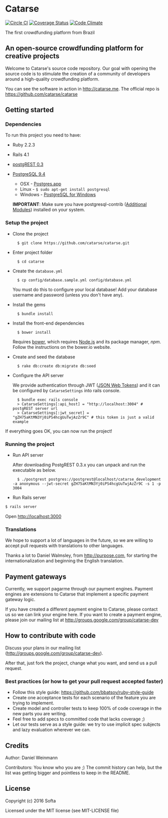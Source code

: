 # Catarse
[![Circle CI](https://circleci.com/gh/catarse/catarse/tree/master.svg?style=svg)](https://circleci.com/gh/catarse/catarse/tree/master)
[![Coverage Status](https://coveralls.io/repos/catarse/catarse/badge.svg?branch=master)](https://coveralls.io/r/catarse/catarse?branch=master)
[![Code Climate](https://codeclimate.com/github/catarse/catarse/badges/gpa.svg)](https://codeclimate.com/github/catarse/catarse)

The first crowdfunding platform from Brazil

## An open-source crowdfunding platform for creative projects

Welcome to Catarse's source code repository.
Our goal with opening the source code is to stimulate the creation of a community of developers around a high-quality crowdfunding platform.

You can see the software in action in http://catarse.me.
The official repo is https://github.com/catarse/catarse

## Getting started

### Dependencies

To run this project you need to have:

* Ruby 2.2.3

* Rails 4.1

* [postgREST 0.3](https://github.com/begriffs/postgrest/releases/tag/v0.3.0.3)

* [PostgreSQL 9.4](http://www.postgresql.org/)
  * OSX - [Postgres.app](http://postgresapp.com/)
  * Linux - `$ sudo apt-get install postgresql`
  * Windows - [PostgreSQL for Windows](http://www.postgresql.org/download/windows/)

  **IMPORTANT**: Make sure you have postgresql-contrib ([Additional Modules](http://www.postgresql.org/docs/9.3/static/contrib.html)) installed on your system.

### Setup the project

* Clone the project

        $ git clone https://github.com/catarse/catarse.git

* Enter project folder

        $ cd catarse

* Create the `database.yml`

        $ cp config/database.sample.yml config/database.yml

    You must do this to configure your local database!
    Add your database username and password (unless you don't have any).

* Install the gems

        $ bundle install

* Install the front-end dependencies

        $ bower install

    Requires [bower](http://bower.io/#install-bower), which requires [Node.js](https://nodejs.org/download/) and its package manager, *npm*. Follow the instructions on the bower.io website.

* Create and seed the database

        $ rake db:create db:migrate db:seed

* Configure the API server

	We provide authentication through JWT ([JSON Web Tokens](http://jwt.io/)) and it can be configured by `CatarseSettings` into rails console.

		$ bundle exec rails console
		> CatarseSettings[:api_host] = "http://localhost:3004" # postgREST server url
		> CatarseSettings[:jwt_secret] = "gZH75aKtMN3Yj0iPS4hcgUuTwjAzZr9C" # this token is just a valid example

If everything goes OK, you can now run the project!

### Running the project

* Run API server

	After downloading PostgREST 0.3.x you can unpack and run the executable as below.

		$ ./postgrest postgres://postgrest@localhost/catarse_development -a anonymous --jwt-secret gZH75aKtMN3Yj0iPS4hcgUuTwjAzZr9C -s 1 -p 3004

* Run Rails server
```bash
$ rails server
```

Open [http://localhost:3000](http://localhost:3000)

### Translations

We hope to support a lot of languages in the future, so we are willing to accept pull requests with translations to other languages.

Thanks a lot to Daniel Walmsley, from http://purpose.com, for starting the internationalization and beginning the English translation.

## Payment gateways

Currently, we support pagarme through our payment engines. Payment engines are extensions to Catarse that implement a specific payment gateway logic.

If you have created a different payment engine to Catarse, please contact us so we can link your engine here.
If you want to create a payment engine, please join our mailing list at http://groups.google.com/group/catarse-dev

## How to contribute with code

Discuss your plans in our mailing list (http://groups.google.com/group/catarse-dev).

After that, just fork the project, change what you want, and send us a pull request.

### Best practices (or how to get your pull request accepted faster)

* Follow this style guide: https://github.com/bbatsov/ruby-style-guide
* Create one acceptance tests for each scenario of the feature you are trying to implement.
* Create model and controller tests to keep 100% of code coverage in the new parts you are writing.
* Feel free to add specs to committed code that lacks coverage ;)
* Let our tests serve as a style guide: we try to use implicit spec subjects and lazy evaluation wherever we can.

## Credits

Author: Daniel Weinmann

Contributors: You know who you are ;) The commit history can help, but the list was getting bigger and pointless to keep in the README.

## License

Copyright (c) 2016 Softa

Licensed under the MIT license (see MIT-LICENSE file)
